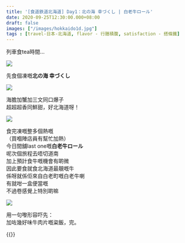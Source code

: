 ```yaml
---
title: '[食道鉄道北海道] Day1：北の海 幸づくし | 白老牛ロール'
date: 2020-09-25T12:30:00.000+08:00
draft: false
images: ["/images/hokkaido1d.jpg"]
tags : [travel-日本-北海道, flavor - 行膳積腹, satisfaction - 搭條鐵]
---
```


列車食tea時間...  

![](/images/hokkaido1d1.jpg)

先食個凍嘅**北の海 幸づくし**  

![](/images/hokkaido1d.jpg)

海膽加蟹加三文同口爆子  
超超超香同鮮甜，好北海道呀！  

![](/images/hokkaido1d2.jpg)

食完凍嘅整多個熱嘅  
（買嗰陣店員有幫忙加熱）    
今日間舖last one嘅**白老牛ロール**  
呢次個旅程去唔切道南  
加上預計食牛嘅機會有啲微  
因此要食就食北海道最靚嘅牛  
係呀就係佢來自白老町嘅白老牛喇  
有就咁一盒便當嘅  
不過卷感覺上特別啲嘛  

![](/images/hokkaido1d3.jpg)

用一句嚟形容吓先：  
加咗幾好味牛肉片嘅粢飯，完。  

{{<hokkaido>}}
